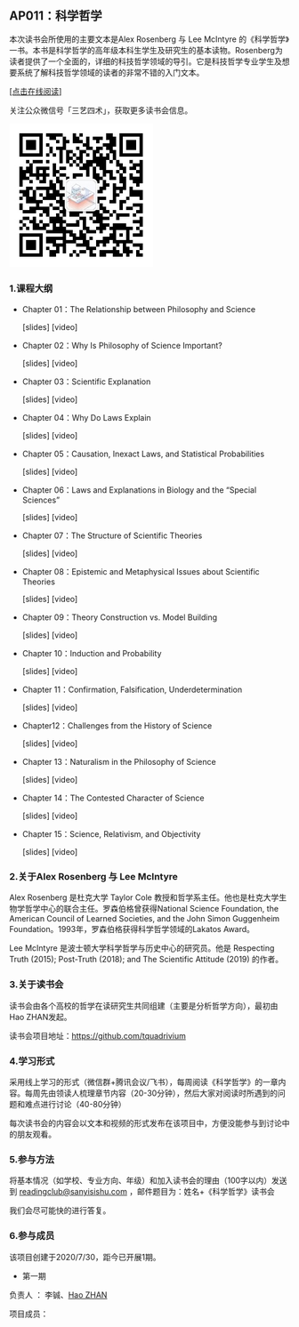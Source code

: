 

## AP011：科学哲学

本次读书会所使用的主要文本是Alex Rosenberg 与 Lee McIntyre 的《科学哲学》一书。本书是科学哲学的高年级本科生学生及研究生的基本读物。Rosenberg为读者提供了一个全面的，详细的科技哲学领域的导引。它是科技哲学专业学生及想要系统了解科技哲学领域的读者的非常不错的入门文本。

[[点击在线阅读]](https://tquadrivium.github.io/philosophyofscience/)

关注公众微信号「三艺四术」，获取更多读书会信息。

![](img/qrcode.jpg)

### 1.课程大纲

- Chapter 01：The Relationship between Philosophy and Science

  [slides] [video]

- Chapter 02：Why Is Philosophy of Science Important?

  [slides] [video]

- Chapter 03：Scientific Explanation

  [slides] [video]

- Chapter 04：Why Do Laws Explain

  [slides] [video]

- Chapter 05：Causation, Inexact Laws, and Statistical Probabilities

  [slides] [video]
  
- Chapter 06：Laws and Explanations in Biology and the “Special Sciences”

  [slides] [video]
  
- Chapter 07：The Structure of Scientific Theories

  [slides] [video]

- Chapter 08：Epistemic and Metaphysical Issues about Scientific Theories

  [slides] [video]

- Chapter 09：Theory Construction vs. Model Building

  [slides] [video]

- Chapter 10：Induction and Probability

  [slides] [video]

- Chapter 11：Confirmation, Falsification, Underdetermination

  [slides] [video]

- Chapter12：Challenges from the History of Science

  [slides] [video]

- Chapter 13：Naturalism in the Philosophy of Science

  [slides] [video]

- Chapter 14：The Contested Character of Science

  [slides] [video]

- Chapter 15：Science, Relativism, and Objectivity

  [slides] [video]

### 2.关于Alex Rosenberg 与 Lee McIntyre

Alex Rosenberg 是杜克大学 Taylor Cole 教授和哲学系主任。他也是杜克大学生物学哲学中心的联合主任。罗森伯格曾获得National Science Foundation, the American Council of Learned Societies, and the John Simon Guggenheim Foundation。1993年，罗森伯格获得科学哲学领域的Lakatos Award。

Lee McIntyre 是波士顿大学科学哲学与历史中心的研究员。他是 Respecting Truth (2015); Post-Truth (2018); and The Scientific Attitude (2019) 的作者。

### 3.关于读书会

读书会由各个高校的哲学在读研究生共同组建（主要是分析哲学方向），最初由Hao ZHAN发起。

读书会项目地址：https://github.com/tquadrivium

### 4.学习形式

采用线上学习的形式（微信群+腾讯会议/飞书），每周阅读《科学哲学》的一章内容。每周先由领读人梳理章节内容（20-30分钟），然后大家对阅读时所遇到的问题和难点进行讨论（40-80分钟）

每次读书会的内容会以文本和视频的形式发布在该项目中，方便没能参与到讨论中的朋友观看。

### 5.参与方法

将基本情况（如学校、专业方向、年级）和加入读书会的理由（100字以内）发送到 [readingclub@sanyisishu.com](mailto:readingclub@sanyisishu.com) ，邮件题目为：姓名+《科学哲学》读书会

我们会尽可能快的进行答复。



### 6.参与成员

该项目创建于2020/7/30，距今已开展1期。

- 第一期

负责人	：	李铖、[Hao ZHAN](https://github.com/zhanhao93)

项目成员：	

